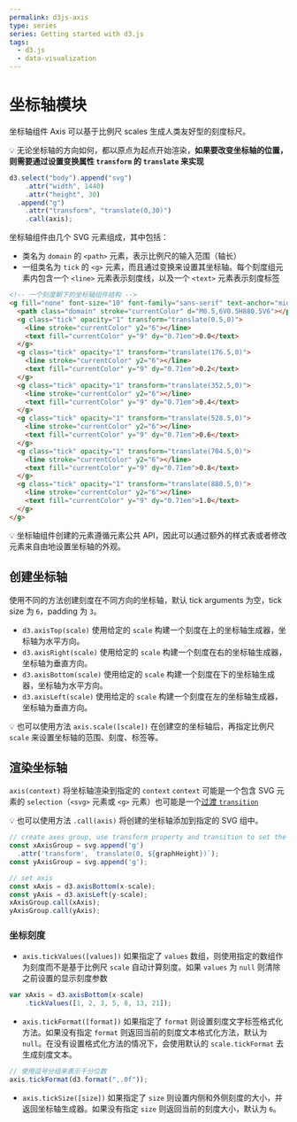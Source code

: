 ```yaml
---
permalink: d3js-axis
type: series
series: Getting started with d3.js
tags:
  - d3.js
  - data-visualization
---
```


# 坐标轴模块
坐标轴组件 Axis 可以基于比例尺 scales 生成人类友好型的刻度标尺。

:bulb: 无论坐标轴的方向如何，都以原点为起点开始渲染，**如果要改变坐标轴的位置，则需要通过设置变换属性 `transform` 的 `translate` 来实现**

```js
d3.select("body").append("svg")
    .attr("width", 1440)
    .attr("height", 30)
  .append("g")
    .attr("transform", "translate(0,30)")
    .call(axis);
```

坐标轴组件由几个 SVG 元素组成，其中包括：
* 类名为 `domain` 的 `<path>` 元素，表示比例尺的输入范围（轴长）
* 一组类名为 `tick` 的 `<g>` 元素，而且通过变换来设置其坐标轴。每个刻度组元素内包含一个 `<line>` 元素表示刻度线，以及一个 `<text>` 元素表示刻度标签

```html
<!-- 一个刻度朝下的坐标轴组件结构 -->
<g fill="none" font-size="10" font-family="sans-serif" text-anchor="middle">
  <path class="domain" stroke="currentColor" d="M0.5,6V0.5H880.5V6"></path>
  <g class="tick" opacity="1" transform="translate(0.5,0)">
    <line stroke="currentColor" y2="6"></line>
    <text fill="currentColor" y="9" dy="0.71em">0.0</text>
  </g>
  <g class="tick" opacity="1" transform="translate(176.5,0)">
    <line stroke="currentColor" y2="6"></line>
    <text fill="currentColor" y="9" dy="0.71em">0.2</text>
  </g>
  <g class="tick" opacity="1" transform="translate(352.5,0)">
    <line stroke="currentColor" y2="6"></line>
    <text fill="currentColor" y="9" dy="0.71em">0.4</text>
  </g>
  <g class="tick" opacity="1" transform="translate(528.5,0)">
    <line stroke="currentColor" y2="6"></line>
    <text fill="currentColor" y="9" dy="0.71em">0.6</text>
  </g>
  <g class="tick" opacity="1" transform="translate(704.5,0)">
    <line stroke="currentColor" y2="6"></line>
    <text fill="currentColor" y="9" dy="0.71em">0.8</text>
  </g>
  <g class="tick" opacity="1" transform="translate(880.5,0)">
    <line stroke="currentColor" y2="6"></line>
    <text fill="currentColor" y="9" dy="0.71em">1.0</text>
  </g>
</g>
```
:bulb: 坐标轴组件创建的元素遵循元素公共 API，因此可以通过额外的样式表或者修改元素来自由地设置坐标轴的外观。

## 创建坐标轴
使用不同的方法创建刻度在不同方向的坐标轴，默认 tick arguments 为空，tick size 为 `6`，padding 为 `3`。

* `d3.axisTop(scale)` 使用给定的 `scale` 构建一个刻度在上的坐标轴生成器，坐标轴为水平方向。
* `d3.axisRight(scale)` 使用给定的 `scale` 构建一个刻度在右的坐标轴生成器，坐标轴为垂直方向。
* `d3.axisBottom(scale)` 使用给定的 `scale` 构建一个刻度在下的坐标轴生成器，坐标轴为水平方向。
* `d3.axisLeft(scale)` 使用给定的 `scale` 构建一个刻度在左的坐标轴生成器，坐标轴为垂直方向。

:bulb: 也可以使用方法 `axis.scale([scale])` 在创建空的坐标轴后，再指定比例尺 `scale` 来设置坐标轴的范围、刻度、标签等。

## 渲染坐标轴
`axis(context)` 将坐标轴渲染到指定的 `context` `context` 可能是一个包含 SVG 元素的 `selection`（`<svg>` 元素或 `<g>` 元素）也可能是一个[过渡 `transition`](https://github.com/d3/d3-transition)

:bulb: 也可以使用方法 `.call(axis)` 将创建的坐标轴添加到指定的 SVG 组中。

```js
// create axes group, use transform property and transition to set the axis position
const xAxisGroup = svg.append('g')
  .attr('transform', `translate(0, ${graphHeight})`);
const yAxisGroup = svg.append('g');

// set axis
const xAxis = d3.axisBottom(x-scale);
const yAxis = d3.axisLeft(y-scale);
xAxisGroup.call(xAxis);
yAxisGroup.call(yAxis);
```

### 坐标刻度
* `axis.tickValues([values])` 如果指定了 `values` 数组，则使用指定的数组作为刻度而不是基于比例尺 `scale` 自动计算刻度。如果 `values` 为 `null` 则清除之前设置的显示刻度参数

```js
var xAxis = d3.axisBottom(x-scale)
    .tickValues([1, 2, 3, 5, 8, 13, 21]);
```

* `axis.tickFormat([format])` 如果指定了 `format` 则设置刻度文字标签格式化方法。如果没有指定 `format` 则返回当前的刻度文本格式化方法，默认为 `null`。在没有设置格式化方法的情况下，会使用默认的 `scale.tickFormat` 去生成刻度文本。

```js
// 使用逗号分组来表示千分位数
axis.tickFormat(d3.format(",.0f"));
```

* `axis.tickSize([size])` 如果指定了 `size` 则设置内侧和外侧刻度的大小，并返回坐标轴生成器。如果没有指定 `size` 则返回当前的刻度大小，默认为 `6`。
